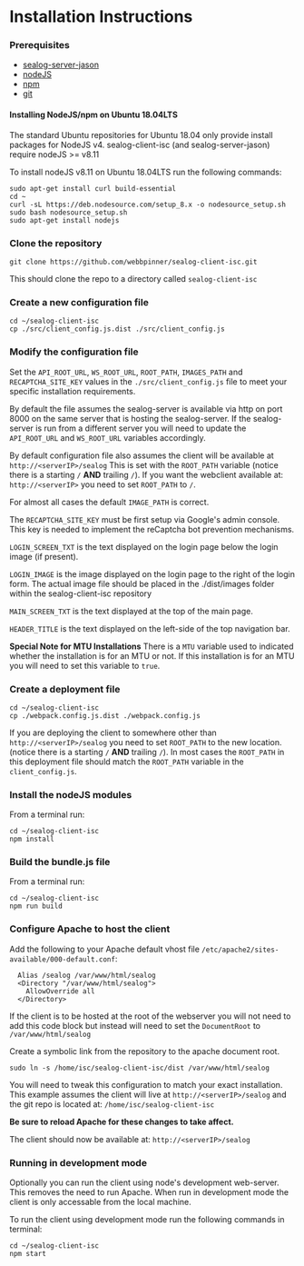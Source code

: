 # Installation Instructions

### Prerequisites

 - [sealog-server-jason](https://github.com/webbpinner/sealog-server-jason)
 - [nodeJS](https://nodejs.org)
 - [npm](https://www.npmjs.com)
 - [git](https://git-scm.com)
 
#### Installing NodeJS/npm on Ubuntu 18.04LTS
The standard Ubuntu repositories for Ubuntu 18.04 only provide install packages for NodeJS v4.  sealog-client-isc (and sealog-server-jason) require nodeJS >= v8.11
 
To install nodeJS v8.11 on Ubuntu 18.04LTS run the following commands:
 ```
sudo apt-get install curl build-essential
cd ~
curl -sL https://deb.nodesource.com/setup_8.x -o nodesource_setup.sh
sudo bash nodesource_setup.sh
sudo apt-get install nodejs

 ```

### Clone the repository

```
git clone https://github.com/webbpinner/sealog-client-isc.git
```

This should clone the repo to a directory called `sealog-client-isc`

### Create a new configuration file

```
cd ~/sealog-client-isc
cp ./src/client_config.js.dist ./src/client_config.js
```

### Modify the configuration file

Set the `API_ROOT_URL`, `WS_ROOT_URL`, `ROOT_PATH`, `IMAGES_PATH` and `RECAPTCHA_SITE_KEY` values in the `./src/client_config.js` file to meet your specific installation requirements.

By default the file assumes the sealog-server is available via http on port 8000 on the same server that is hosting the sealog-server.  If the sealog-server is run from a different server you will need to update the `API_ROOT_URL` and `WS_ROOT_URL` variables accordingly.

By default configuration file also assumes the client will be available at `http://<serverIP>/sealog` This is set with the `ROOT_PATH` variable (notice there is a starting `/` **AND** trailing `/`). If you want the webclient available at: `http://<serverIP>` you need to set `ROOT_PATH` to `/`.

For almost all cases the default `IMAGE_PATH` is correct.

The `RECAPTCHA_SITE_KEY` must be first setup via Google's admin console.  This key is needed to implement the reCaptcha bot prevention mechanisms.

`LOGIN_SCREEN_TXT` is the text displayed on the login page below the login image (if present).

`LOGIN_IMAGE` is the image displayed on the login page to the right of the login form.  The actual image file should be placed in the ./dist/images folder within the sealog-client-isc repository

`MAIN_SCREEN_TXT` is the text displayed at the top of the main page.

`HEADER_TITLE` is the text displayed on the left-side of the top navigation bar.

**Special Note for MTU Installations**
There is a `MTU` variable used to indicated whether the installation is for an MTU or not.  If this installation is for an MTU you will need to set this variable to `true`.

### Create a deployment file

```
cd ~/sealog-client-isc
cp ./webpack.config.js.dist ./webpack.config.js
```

If you are deploying the client to somewhere other than `http://<serverIP>/sealog` you need to set `ROOT_PATH` to the new location. (notice there is a starting `/` **AND** trailing `/`).  In most cases the `ROOT_PATH` in this deployment file should match the `ROOT_PATH` variable in the `client_config.js`.

### Install the nodeJS modules

From a terminal run:
```
cd ~/sealog-client-isc
npm install
```

### Build the bundle.js file

From a terminal run:

```
cd ~/sealog-client-isc
npm run build
```

### Configure Apache to host the client

Add the following to your Apache default vhost file `/etc/apache2/sites-available/000-default.conf`:

```
  Alias /sealog /var/www/html/sealog
  <Directory "/var/www/html/sealog">
    AllowOverride all
  </Directory>
```

If the client is to be hosted at the root of the webserver you will not need to add this code block but instead will need to set the `DocumentRoot` to `/var/www/html/sealog`

Create a symbolic link from the repository to the apache document root.
```
sudo ln -s /home/isc/sealog-client-isc/dist /var/www/html/sealog
```

You will need to tweak this configuration to match your exact installation.  This example assumes the client will live at `http://<serverIP>/sealog` and the git repo is located at: `/home/isc/sealog-client-isc`

**Be sure to reload Apache for these changes to take affect.**

The client should now be available at: `http://<serverIP>/sealog`

### Running in development mode ###
Optionally you can run the client using node's development web-server.  This removes the need to run Apache.  When run in development mode the client is only accessable from the local machine.

To run the client using development mode run the following commands in terminal:
```
cd ~/sealog-client-isc
npm start
```
